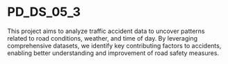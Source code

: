 # PD_DS_05_3
This project aims to analyze traffic accident data to uncover patterns related to road conditions, weather, and time of day. By leveraging comprehensive datasets, we identify key contributing factors to accidents, enabling better understanding and improvement of road safety measures.
